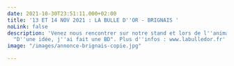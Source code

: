 ```yaml
---
date: 2021-10-30T23:51:11.000+02:00
title: '13 ET 14 NOV 2021 : LA BULLE D''OR - BRIGNAIS '
noLink: false
description: 'Venez nous rencontrer sur notre stand et lors de l''animation pour enfants,
  "D''une idée, j''ai fait une BD". Plus d''infos : www.labulledor.fr'
image: "/images/annonce-brignais-copie.jpg"

---
```

